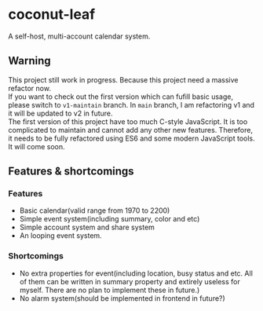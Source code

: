 # coconut-leaf

A self-host, multi-account calendar system.

## Warning

This project still work in progress. Because this project need a massive refactor now.  
If you want to check out the first version which can fufill basic usage, please switch to `v1-maintain` branch. In `main` branch, I am refactoring v1 and it will be updated to v2 in future.  
The first version of this project have too much C-style JavaScript. It is too complicated to maintain and cannot add any other new features. Therefore, it needs to be fully refactored using ES6 and some modern JavaScript tools. It will come soon.

## Features & shortcomings

### Features

* Basic calendar(valid range from 1970 to 2200)
* Simple event system(including summary, color and etc)
* Simple account system and share system
* An looping event system.

### Shortcomings

* No extra properties for event(including location, busy status and etc. All of them can be written in summary property and extirely useless for myself. There are no plan to implement these in future.)
* No alarm system(should be implemented in frontend in future?)

